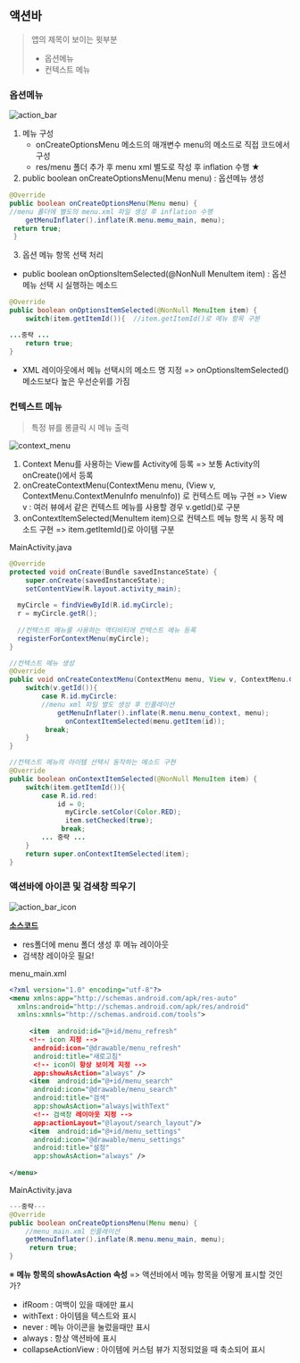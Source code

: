## 액션바
> 앱의 제목이 보이는 윗부분
> - 옵션메뉴
> - 컨텍스트 메뉴

### 옵션메뉴
![action_bar](https://user-images.githubusercontent.com/37764504/83974206-8eed7700-a926-11ea-9542-74fee2ba8abe.GIF)

1.  메뉴 구성
	- onCreateOptionsMenu 메소드의 매개변수 menu의 메소드로 직접 코드에서 구성
	- res/menu 폴더 추가 후 menu xml 별도로 작성 후 inflation 수행 ★
2. public boolean onCreateOptionsMenu(Menu menu)  : 옵션메뉴 생성

```java
@Override
public boolean onCreateOptionsMenu(Menu menu) {
//menu 폴더에 별도의 menu.xml 파일 생성 후 inflation 수행
    getMenuInflater().inflate(R.menu.memu_main, menu);  
 return true;
 }
```
3. 옵션 메뉴 항목 선택 처리
-   public boolean onOptionsItemSelected(@NonNull MenuItem item) : 옵션 메뉴 선택 시 실행하는 메소드
```java
@Override  
public boolean onOptionsItemSelected(@NonNull MenuItem item) {  
    switch(item.getItemId()){  //item.getItemId()로 메뉴 항목 구분

...중략 ...
    return true;  
}
```
-  XML 레이아웃에서 메뉴 선택시의 메소드 명 지정 => onOptionsItemSelected() 메소드보다 높은 우선순위를 가짐

### 컨텍스트 메뉴
> 특정 뷰를 롱클릭 시 메뉴 출력
> 
![context_menu](https://user-images.githubusercontent.com/37764504/83974267-28b52400-a927-11ea-8a66-58da2e6e4e1f.PNG)

1. Context Menu를 사용하는 View를 Activity에 등록 
=> 보통 Activity의 onCreate()에서 등록
2. onCreateContextMenu(ContextMenu menu, (View v, ContextMenu.ContextMenuInfo menuInfo)) 로 컨텍스트 메뉴 구현
=> View v : 여러 뷰에서 같은 컨텍스트 메뉴를 사용할 경우 v.getId()로 구분
3. onContextItemSelected(MenuItem item)으로 컨텍스트 메뉴 항목 시 동작 메소드 구현
=> item.getItemId()로 아이템 구분

MainActivity.java

```java
@Override  
protected void onCreate(Bundle savedInstanceState) {  
    super.onCreate(savedInstanceState);  
	setContentView(R.layout.activity_main);  
  
  myCircle = findViewById(R.id.myCircle);  
  r = myCircle.getR();  
  
  //컨텍스트 메뉴를 사용하는 액티비티에 컨텍스트 메뉴 등록
  registerForContextMenu(myCircle);  
}

//컨텍스트 메뉴 생성
@Override  
public void onCreateContextMenu(ContextMenu menu, View v, ContextMenu.ContextMenuInfo menuInfo) {  
    switch(v.getId()){  
        case R.id.myCircle:
        //menu xml 파일 별도 생성 후 인플레이션
            getMenuInflater().inflate(R.menu.menu_context, menu);  
			  onContextItemSelected(menu.getItem(id));  
		 break;  
	}  
}

//컨텍스트 메뉴의 아이템 선택시 동작하는 메소드 구현
@Override  
public boolean onContextItemSelected(@NonNull MenuItem item) {  
    switch(item.getItemId()){  
        case R.id.red:  
            id = 0;  
			  myCircle.setColor(Color.RED);  
			  item.setChecked(true);  
			 break; 
		... 중략 ...
	}  
    return super.onContextItemSelected(item);  
}
```
### 액션바에 아이콘 및 검색창 띄우기

![action_bar_icon](https://user-images.githubusercontent.com/37764504/83974852-3e2c4d00-a92b-11ea-816f-70c3a6022746.PNG)

[**소스코드**](https://github.com/yurrrri/Android_study/tree/master/MyActionBar)

- res폴더에 menu 폴더 생성 후 메뉴 레이아웃
- 검색창 레이아웃 필요!

menu_main.xml

```xml
<?xml version="1.0" encoding="utf-8"?>  
<menu xmlns:app="http://schemas.android.com/apk/res-auto"  
  xmlns:android="http://schemas.android.com/apk/res/android"  
  xmlns:xmnls="http://schemas.android.com/tools">  
  
	 <item  android:id="@+id/menu_refresh"  
	 <!-- icon 지정 -->
	  android:icon="@drawable/menu_refresh"  
	  android:title="새로고침"
	  <!-- icon이 항상 보이게 지정 -->
	  app:showAsAction="always" />  
	 <item  android:id="@+id/menu_search"  
	  android:icon="@drawable/menu_search"  
	  android:title="검색"  
	  app:showAsAction="always|withText"
	  <!-- 검색창 레이아웃 지정 -->
	  app:actionLayout="@layout/search_layout"/>  
	 <item  android:id="@+id/menu_settings"  
	  android:icon="@drawable/menu_settings"  
	  android:title="설정"  
	  app:showAsAction="always" />  
  
</menu>
```
MainActivity.java
```java
---중략---
@Override  
public boolean onCreateOptionsMenu(Menu menu) {
	//menu_main.xml 인플레이션  
    getMenuInflater().inflate(R.menu.menu_main, menu);  
	 return true;
}
```

※ **메뉴 항목의 showAsAction 속성**
=> 액션바에서 메뉴 항목을 어떻게 표시할 것인가?
- ifRoom : 여백이 있을 때에만 표시
- withText : 아이템을 텍스트와 표시
- never : 메뉴 아이콘을 눌렀을때만 표시
- always : 항상 액션바에 표시
- collapseActionView : 아이템에 커스텀 뷰가 지정되었을 때 축소되어 표시
